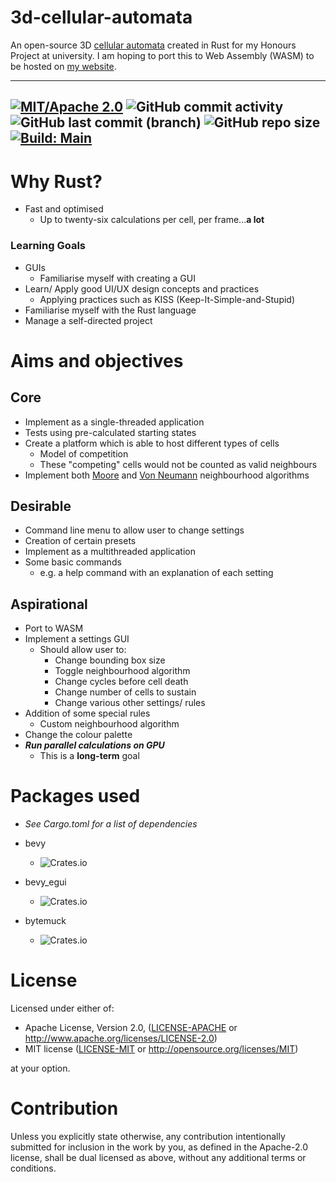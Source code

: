 # 3d-cellular-automata
An open-source 3D [cellular automata](https://en.wikipedia.org/wiki/Cellular_automaton) created in Rust for my Honours Project at university.
I am hoping to port this to Web Assembly (WASM) to be hosted on [my website](https://lewismorris.dev).

---

[![MIT/Apache 2.0](https://img.shields.io/badge/license-MIT%2FApache-blue.svg)](https://github.com/lew-morris/3d-cellular-automata#license)
![GitHub commit activity](https://img.shields.io/github/commit-activity/m/lew-morris/3d-cellular-automata)
![GitHub last commit (branch)](https://img.shields.io/github/last-commit/lew-morris/3d-cellular-automata/main)
![GitHub repo size](https://img.shields.io/github/repo-size/lew-morris/3d-cellular-automata)
[![Build: Main](https://github.com/Lew-Morris/3d-cellular-automata/actions/workflows/main-test.yml/badge.svg?branch=main)](https://github.com/Lew-Morris/3d-cellular-automata/actions/workflows/main-test.yml)
---


# Why Rust?
- Fast and optimised
  - Up to twenty-six calculations per cell, per frame...**a lot**

### Learning Goals
- GUIs
  - Familiarise myself with creating a GUI
- Learn/ Apply good UI/UX design concepts and practices
  - Applying practices such as KISS (Keep-It-Simple-and-Stupid)
- Familiarise myself with the Rust language
- Manage a self-directed project

# Aims and objectives

## Core
- Implement as a single-threaded application
- Tests using pre-calculated starting states
- Create a platform which is able to host different types of cells
  - Model of competition
  - These "competing" cells would not be counted as valid neighbours
- Implement both [Moore](https://en.wikipedia.org/wiki/Moore_neighborhood) and [Von Neumann](https://en.wikipedia.org/wiki/Von_Neumann_neighborhood) neighbourhood algorithms

## Desirable
- Command line menu to allow user to change settings
- Creation of certain presets
- Implement as a multithreaded application
- Some basic commands
  - e.g. a help command with an explanation of each setting

## Aspirational
- Port to WASM
- Implement a settings GUI
  - Should allow user to:
    - Change bounding box size
    - Toggle neighbourhood algorithm
    - Change cycles before cell death
    - Change number of cells to sustain
    - Change various other settings/ rules
- Addition of some special rules
  - Custom neighbourhood algorithm
- Change the colour palette
- _**Run parallel calculations on GPU**_
  - This is a **long-term** goal 

# Packages used
- _See Cargo.toml for a list of dependencies_

- bevy          
    - ![Crates.io](https://img.shields.io/crates/v/bevy)
- bevy_egui     
    - ![Crates.io](https://img.shields.io/crates/v/bevy_egui)
- bytemuck
    - ![Crates.io](https://img.shields.io/crates/v/bytemuck)
  
# License

Licensed under either of:

 - Apache License, Version 2.0, ([LICENSE-APACHE](LICENSE-APACHE) or http://www.apache.org/licenses/LICENSE-2.0)
 - MIT license ([LICENSE-MIT](LICENSE-MIT) or http://opensource.org/licenses/MIT)

at your option.

# Contribution

Unless you explicitly state otherwise, any contribution intentionally submitted
for inclusion in the work by you, as defined in the Apache-2.0 license, shall be dual licensed as above, without any
additional terms or conditions.
